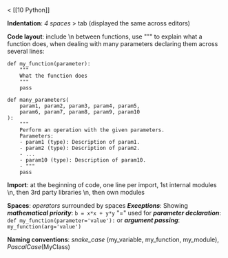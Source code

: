 < [[10 Python]]

**Indentation**: *4 spaces* > tab (displayed the same across editors)

**Code layout**: include \\n between functions, use """ to explain what a function does, when dealing with many parameters declaring them across several lines:
```
def my_function(parameter):
	"""
	What the function does
	"""
	pass

def many_parameters(
	param1, param2, param3, param4, param5,
	param6, param7, param8, param9, param10
):
	"""
	Perform an operation with the given parameters.
	Parameters:
	- param1 (type): Description of param1.
	- param2 (type): Description of param2.
	- ...
	- param10 (type): Description of param10.
	- """
	pass
```

**Import**: at the beginning of code, one line per import, 1st internal modules \\n, then 3rd party libraries \\n, then own modules

**Spaces**: *operators* surrounded by spaces
***Exceptions***: 
Showing ***mathematical priority***: `b = x*x + y*y`
 "=" used for ***parameter declaration***: `def my_function(parameter='value'):`
 or ***argument passing***: `my_function(arg='value')`

**Naming conventions**: *snake_case* (my_variable, my_function, my_module), *PascalCase*(MyClass)